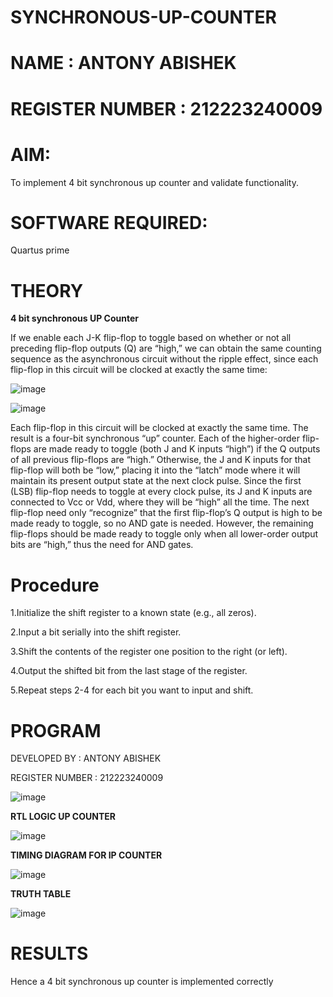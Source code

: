 # SYNCHRONOUS-UP-COUNTER

# NAME : ANTONY ABISHEK 

# REGISTER NUMBER : 212223240009

# AIM:

To implement 4 bit synchronous up counter and validate functionality.

# SOFTWARE REQUIRED:

Quartus prime

# THEORY

**4 bit synchronous UP Counter**

If we enable each J-K flip-flop to toggle based on whether or not all preceding flip-flop outputs (Q) are “high,” we can obtain the same counting sequence as the asynchronous circuit without the ripple effect, since each flip-flop in this circuit will be clocked at exactly the same time:

![image](https://github.com/naavaneetha/SYNCHRONOUS-UP-COUNTER/assets/154305477/d5db3fa0-e413-404c-b80e-b2f39d82e7e8)


![image](https://github.com/naavaneetha/SYNCHRONOUS-UP-COUNTER/assets/154305477/52cb61eb-d04b-442d-810c-31185a68410b)

Each flip-flop in this circuit will be clocked at exactly the same time.
The result is a four-bit synchronous “up” counter. Each of the higher-order flip-flops are made ready to toggle (both J and K inputs “high”) if the Q outputs of all previous flip-flops are “high.”
Otherwise, the J and K inputs for that flip-flop will both be “low,” placing it into the “latch” mode where it will maintain its present output state at the next clock pulse.
Since the first (LSB) flip-flop needs to toggle at every clock pulse, its J and K inputs are connected to Vcc or Vdd, where they will be “high” all the time.
The next flip-flop need only “recognize” that the first flip-flop’s Q output is high to be made ready to toggle, so no AND gate is needed.
However, the remaining flip-flops should be made ready to toggle only when all lower-order output bits are “high,” thus the need for AND gates.

# Procedure

1.Initialize the shift register to a known state (e.g., all zeros).

2.Input a bit serially into the shift register.

3.Shift the contents of the register one position to the right (or left).

4.Output the shifted bit from the last stage of the register.

5.Repeat steps 2-4 for each bit you want to input and shift.

# PROGRAM

DEVELOPED BY : ANTONY ABISHEK 

REGISTER NUMBER : 212223240009

![image](https://github.com/user-attachments/assets/83bffd92-94c3-4d44-a5b2-68c66f9d5ab8)

**RTL LOGIC UP COUNTER**

![image](https://github.com/user-attachments/assets/2b527a6c-794a-4224-a0d2-9296c8b74acd)

**TIMING DIAGRAM FOR IP COUNTER**

![image](https://github.com/user-attachments/assets/49d3d6c5-d78b-4390-b831-320eccac9b5f)

**TRUTH TABLE**

![image](https://github.com/user-attachments/assets/f791ef67-2e8a-4cc4-9d75-2019ac23cf1f)

# RESULTS

Hence a 4 bit synchronous up counter is implemented correctly
